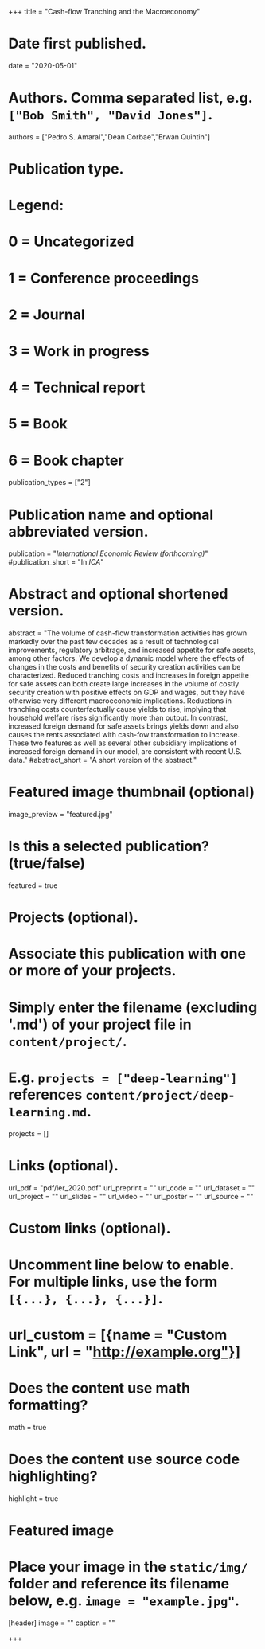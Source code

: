 
+++
title = "Cash-flow Tranching and the Macroeconomy"

# Date first published.
date = "2020-05-01"

# Authors. Comma separated list, e.g. `["Bob Smith", "David Jones"]`.
authors = ["Pedro S. Amaral","Dean Corbae","Erwan Quintin"]

# Publication type.
# Legend:
# 0 = Uncategorized
# 1 = Conference proceedings
# 2 = Journal
# 3 = Work in progress
# 4 = Technical report
# 5 = Book
# 6 = Book chapter
publication_types = ["2"]

# Publication name and optional abbreviated version.
publication = "*International Economic Review (forthcoming)*"
#publication_short = "In *ICA*"

# Abstract and optional shortened version.
abstract = "The volume of cash-flow transformation activities has grown markedly over the past few decades as a result of technological improvements, regulatory arbitrage, and increased appetite for safe assets, among other factors. We develop a dynamic model where the effects of changes in the costs and benefits of security creation activities can be characterized. Reduced tranching costs and increases in foreign appetite for safe assets can both create large increases in the volume of costly security creation with positive effects on GDP and wages, but they have otherwise very different macroeconomic implications. Reductions in tranching costs counterfactually cause yields to rise, implying that household welfare rises significantly more than output. In contrast, increased foreign demand for safe assets brings yields down and also causes the rents associated with cash-fow transformation to increase. These two features as well as several other subsidiary implications of increased foreign demand in our model, are consistent with recent U.S. data."
#abstract_short = "A short version of the abstract."

# Featured image thumbnail (optional)
image_preview = "featured.jpg"

# Is this a selected publication? (true/false)
featured = true

# Projects (optional).
#   Associate this publication with one or more of your projects.
#   Simply enter the filename (excluding '.md') of your project file in `content/project/`.
#   E.g. `projects = ["deep-learning"]` references `content/project/deep-learning.md`.
projects = []

# Links (optional).
url_pdf = "pdf/ier_2020.pdf"
url_preprint = ""
url_code = ""
url_dataset = ""
url_project = ""
url_slides = ""
url_video = ""
url_poster = ""
url_source = ""

# Custom links (optional).
#   Uncomment line below to enable. For multiple links, use the form `[{...}, {...}, {...}]`.
# url_custom = [{name = "Custom Link", url = "http://example.org"}]

# Does the content use math formatting?
math = true

# Does the content use source code highlighting?
highlight = true

# Featured image
# Place your image in the `static/img/` folder and reference its filename below, e.g. `image = "example.jpg"`.
[header]
image = ""
caption = ""

+++
